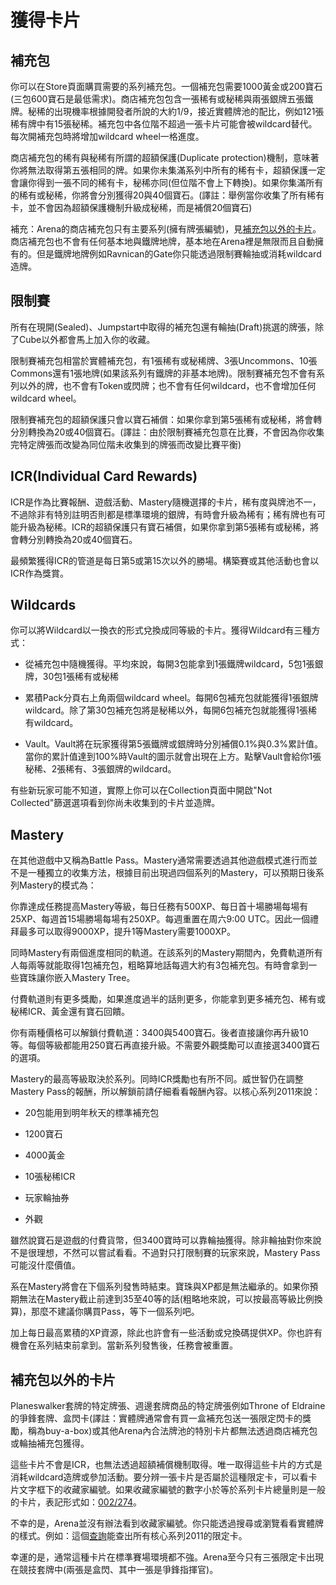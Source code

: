 # 獲得卡片

## 補充包

你可以在Store頁面購買需要的系列補充包。一個補充包需要1000黃金或200寶石(三包600寶石是最低需求)。商店補充包包含一張稀有或秘稀與兩張銀牌五張鐵牌。秘稀的出現機率根據開發者所說的大約1/9，接近實體牌池的配比，例如121張稀有牌中有15張秘稀。補充包中各位階不超過一張卡片可能會被wildcard替代。每次開補充包時將增加wildcard wheel一格進度。

商店補充包的稀有與秘稀有所謂的超額保護(Duplicate protection)機制，意味著你將無法取得第五張相同的牌。如果你未集滿系列中所有的稀有卡，超額保護一定會讓你得到一張不同的稀有卡，秘稀亦同(但位階不會上下轉換)。如果你集滿所有的稀有或秘稀，你將會分別獲得20與40個寶石。(譯註：舉例當你收集了所有稀有卡，並不會因為超額保護機制升級成秘稀，而是補償20個寶石)

補充：Arena的商店補充包只有主要系列(擁有牌張編號)，見[補充包以外的卡片](#補充包以外的卡片)。商店補充包也不會有任何基本地與鐵牌地牌，基本地在Arena裡是無限而且自動擁有的。但是鐵牌地牌例如Ravnican的Gate你只能透過限制賽輪抽或消耗wildcard造牌。

## 限制賽

所有在現開(Sealed)、Jumpstart中取得的補充包還有輪抽(Draft)挑選的牌張，除了Cube以外都會馬上加入你的收藏。

限制賽補充包相當於實體補充包，有1張稀有或秘稀牌、3張Uncommons、10張Commons還有1張地牌(如果該系列有鐵牌的非基本地牌)。限制賽補充包不會有系列以外的牌，也不會有Token或閃牌；也不會有任何wildcard，也不會增加任何wildcard wheel。

限制賽補充包的超額保護只會以寶石補償：如果你拿到第5張稀有或秘稀，將會轉分別轉換為20或40個寶石。(譯註：由於限制賽補充包意在比賽，不會因為你收集完特定牌張而改變為同位階未收集到的牌張而改變比賽平衡)

## <span id="ICR"/>ICR(Individual Card Rewards)

ICR是作為比賽報酬、遊戲活動、Mastery隨機選擇的卡片，稀有度與牌池不一，不過除非有特別註明否則都是標準環境的銀牌，有時會升級為稀有；稀有牌也有可能升級為秘稀。ICR的超額保護只有寶石補償，如果你拿到第5張稀有或秘稀，將會轉分別轉換為20或40個寶石。

最頻繁獲得ICR的管道是每日第5或第15次以外的勝場。構築賽或其他活動也會以ICR作為獎賞。

## Wildcards

你可以將Wildcard以一換衣的形式兌換成同等級的卡片。獲得Wildcard有三種方式：

- 從補充包中隨機獲得。平均來說，每開3包能拿到1張鐵牌wildcard，5包1張銀牌，30包1張稀有或秘稀

- 累積Pack分頁右上角兩個wildcard wheel。每開6包補充包就能獲得1張銀牌wildcard。除了第30包補充包將是秘稀以外，每開6包補充包就能獲得1張稀有wildcard。

- Vault。Vault將在玩家獲得第5張鐵牌或銀牌時分別補償0.1%與0.3%累計值。當你的累計值達到100%時Vault的圖示就會出現在上方。點擊Vault會給你1張秘稀、2張稀有、3張銀牌的wildcard。

有些新玩家可能不知道，實際上你可以在Collection頁面中開啟"Not Collected"篩選選項看到你尚未收集到的卡片並造牌。

## Mastery

在其他遊戲中又稱為Battle Pass。Mastery通常需要透過其他遊戲模式進行而並不是一種獨立的收集方法，根據目前出現過四個系列的Mastery，可以預期日後系列Mastery的模式為：

你靠達成任務提高Mastery等級，每日任務有500XP、每日首十場勝場每場有25XP、每週首15場勝場每場有250XP。每週重置在周六9:00 UTC。因此一個禮拜最多可以取得9000XP，提升1等Mastery需要1000XP。

同時Mastery有兩個進度相同的軌道。在該系列的Mastery期間內，免費軌道所有人每兩等就能取得1包補充包，粗略算地話每週大約有3包補充包。有時會拿到一些寶珠讓你嵌入Mastery Tree。

付費軌道則有更多獎勵，如果進度過半的話則更多，你能拿到更多補充包、稀有或秘稀ICR、黃金還有寶石回饋。

你有兩種價格可以解鎖付費軌道：3400與5400寶石。後者直接讓你再升級10等。每個等級都能用250寶石再直接升級。不需要外觀獎勵可以直接選3400寶石的選項。

Mastery的最高等級取決於系列。同時ICR獎勵也有所不同。威世智仍在調整Mastery Pass的報酬，所以解鎖前請仔細看看報酬內容。以核心系列2011來說：

- 20包能用到明年秋天的標準補充包

- 1200寶石

- 4000黃金

- 10張秘稀ICR

- 玩家輪抽券

- 外觀

雖然說寶石是遊戲的付費貨幣，但3400寶時可以靠輪抽獲得。除非輪抽對你來說不是很理想，不然可以嘗試看看。不過對只打限制賽的玩家來說，Mastery Pass可能沒什麼價值。

系在Mastery將會在下個系列發售時結束。寶珠與XP都是無法繼承的。如果你預期無法在Mastery截止前達到35至40等的話(粗略地來說，可以按最高等級比例換算)，那麼不建議你購買Pass，等下一個系列吧。

加上每日最高累積的XP資源，除此也許會有一些活動或兌換碼提供XP。你也許有機會在系列結束前拿到。當新系列發售後，任務會被重置。

## 補充包以外的卡片

Planeswalker套牌的特定牌張、週邊套牌商品的特定牌張例如Throne of Eldraine的爭鋒套牌、盒閃卡(譯註：實體牌通常會有買一盒補充包送一張限定閃卡的獎勵，稱為buy-a-box)或其他Arena內合法牌池的特別卡片都無法透過商店補充包或輪抽補充包獲得。

這些卡片不會是ICR，也無法透過超額補償機制取得。唯一取得這些卡片的方式是消耗wildcard造牌或參加活動。要分辨一張卡片是否屬於這種限定卡，可以看卡片文字框下的收藏家編號。如果收藏家編號的數字小於等於系列卡片總量則是一般的卡片，表記形式如：[002/274](https://scryfall.com/card/m21/2/alpine-watchdog)。

不幸的是，Arena並沒有辦法看到收藏家編號。你只能透過搜尋或瀏覽看看實體牌的樣式。例如：這個[查詢](https://scryfall.com/search?q=s%3Am21+-in%3Abooster)能查出所有核心系列2011的限定卡。

幸運的是，通常這種卡片在標準賽場環境都不強。Arena至今只有三張限定卡出現在競技套牌中(兩張是盒閃、其中一張是爭鋒指揮官)。
